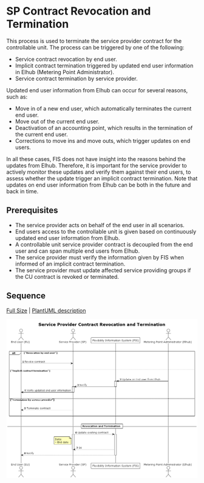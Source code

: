 # SP Contract Revocation and Termination

This process is used to terminate the service provider contract for the
controllable unit. The process can be triggered by one of the following:

- Service contract revocation by end user.
- Implicit contract termination triggered by updated end user information in
  Elhub (Metering Point Administrator).
- Service contract termination by service provider.

Updated end user information from Elhub can occur for several reasons, such as:

- Move in of a new end user, which automatically terminates the current end user.
- Move out of the current end user.
- Deactivation of an accounting point, which results in the termination of the
  current end user.
- Corrections to move ins and move outs, which trigger updates on end users.

In all these cases, FIS does not have insight into the reasons behind the
updates from Elhub. Therefore, it is important for the service provider to
actively monitor these updates and verify them against their end users, to
assess whether the update trigger an implicit contract termination. Note that
updates on end user information from Elhub can be both in the future and back in
time.

## Prerequisites

- The service provider acts on behalf of the end user in all scenarios.
- End users access to the controllable unit is given based
  on continuously updated end user information from Elhub.
- A controllable unit service provider contract is decoupled from the end user
  and can span multiple end users from Elhub.
- The service provider must verify the information given by FIS when informed
  of an implicit contract termination.
- The service provider must update affected service providing groups if the CU
  contract is revoked or terminated.

## Sequence

[Full Size](../diagrams/revocation.png) |
[PlantUML description](../diagrams/revocation.plantuml)

![Service Provider contract and termination](../diagrams/revocation.png)

